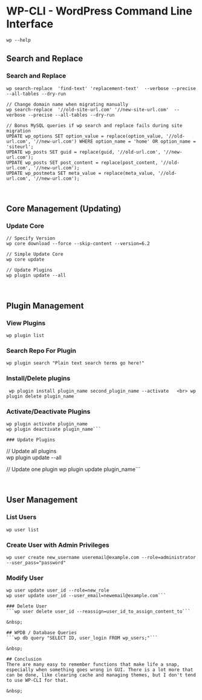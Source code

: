# WP-CLI - WordPress Command Line Interface
```wp --help```

## Search and Replace

### Search and Replace
```
wp search-replace  'find-text' 'replacement-text'  --verbose --precise --all-tables --dry-run

// Change domain name when migrating manually   
wp search-replace  '//old-site-url.com' '//new-site-url.com'  --verbose --precise --all-tables --dry-run

// Bonus MySQL queries if wp search and replace fails during site migration
UPDATE wp_options SET option_value = replace(option_value, '//old-url.com', '//new-url.com') WHERE option_name = 'home' OR option_name = 'siteurl';
UPDATE wp_posts SET guid = replace(guid, '//old-url.com', '//new-url.com'); 
UPDATE wp_posts SET post_content = replace(post_content, '//old-url.com', '//new-url.com'); 
UPDATE wp_postmeta SET meta_value = replace(meta_value, '//old-url.com', '//new-url.com'); 

```

&nbsp;

## Core Management (Updating)

### Update Core
```
// Specify Version
wp core download --force --skip-content --version=6.2   

// Simple Update Core   
wp core update   

// Update Plugins   
wp plugin update --all
```

&nbsp;

## Plugin Management

### View Plugins
```wp plugin list```

### Search Repo For Plugin
```wp plugin search "Plain text search terms go here!"```

### Install/Delete plugins
`
wp plugin install plugin_name second_plugin_name --activate   <br>
wp plugin delete plugin_name`

### Activate/Deactivate Plugins
```
wp plugin activate plugin_name   
wp plugin deactivate plugin_name```

### Update Plugins
```
// Update all plugins   
wp plugin update --all   

// Update one plugin
wp plugin update plugin_name```

&nbsp;

## User Management

### List Users
```wp user list```

### Create User with Admin Privileges
```wp user create new_username useremail@example.com --role=administrator --user_pass="password"```

### Modify User
```
wp user update user_id --role=new_role   
wp user update user_id --user_email=newemail@example.com```

### Delete User
```wp user delete user_id --reassign=user_id_to_assign_content_to```

&nbsp;

## WPDB / Database Queries
```wp db query "SELECT ID, user_login FROM wp_users;"```

&nbsp;

## Conclusion
There are many easy to remember functions that make life a snap, especially when something goes wrong in GUI. There is a lot more that can be done, like clearing cache and managing themes, but I don't tend to use WP-CLI for that.

&nbsp;
